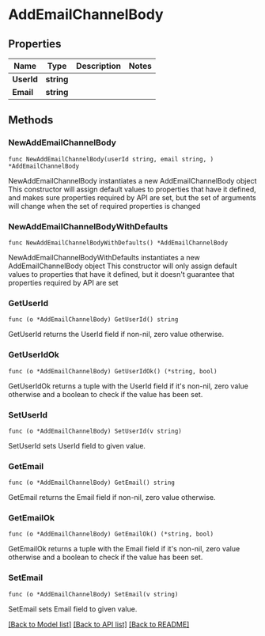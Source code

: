 # AddEmailChannelBody

## Properties

Name | Type | Description | Notes
------------ | ------------- | ------------- | -------------
**UserId** | **string** |  | 
**Email** | **string** |  | 

## Methods

### NewAddEmailChannelBody

`func NewAddEmailChannelBody(userId string, email string, ) *AddEmailChannelBody`

NewAddEmailChannelBody instantiates a new AddEmailChannelBody object
This constructor will assign default values to properties that have it defined,
and makes sure properties required by API are set, but the set of arguments
will change when the set of required properties is changed

### NewAddEmailChannelBodyWithDefaults

`func NewAddEmailChannelBodyWithDefaults() *AddEmailChannelBody`

NewAddEmailChannelBodyWithDefaults instantiates a new AddEmailChannelBody object
This constructor will only assign default values to properties that have it defined,
but it doesn't guarantee that properties required by API are set

### GetUserId

`func (o *AddEmailChannelBody) GetUserId() string`

GetUserId returns the UserId field if non-nil, zero value otherwise.

### GetUserIdOk

`func (o *AddEmailChannelBody) GetUserIdOk() (*string, bool)`

GetUserIdOk returns a tuple with the UserId field if it's non-nil, zero value otherwise
and a boolean to check if the value has been set.

### SetUserId

`func (o *AddEmailChannelBody) SetUserId(v string)`

SetUserId sets UserId field to given value.


### GetEmail

`func (o *AddEmailChannelBody) GetEmail() string`

GetEmail returns the Email field if non-nil, zero value otherwise.

### GetEmailOk

`func (o *AddEmailChannelBody) GetEmailOk() (*string, bool)`

GetEmailOk returns a tuple with the Email field if it's non-nil, zero value otherwise
and a boolean to check if the value has been set.

### SetEmail

`func (o *AddEmailChannelBody) SetEmail(v string)`

SetEmail sets Email field to given value.



[[Back to Model list]](../README.md#documentation-for-models) [[Back to API list]](../README.md#documentation-for-api-endpoints) [[Back to README]](../README.md)


